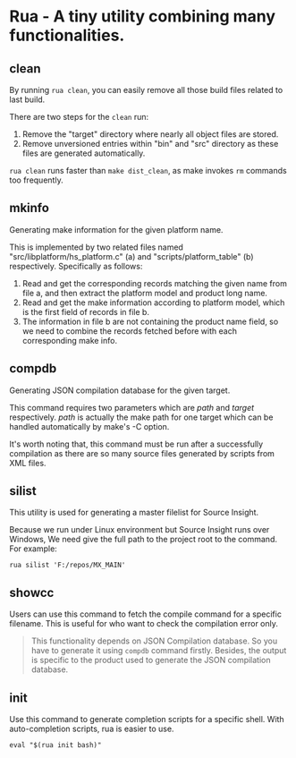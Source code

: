 # Rua - A tiny utility combining many functionalities.

## clean

By running `rua clean`, you can easily remove all those build files related to last build.

There are two steps for the `clean` run:
1. Remove the "target" directory where nearly all object files are stored.
2. Remove unversioned entries within "bin" and "src" directory as these files
are generated automatically.

`rua clean` runs faster than `make dist_clean`, as make invokes `rm` commands
too frequently.

## mkinfo

Generating make information for the given platform name.

This is implemented by two related files named "src/libplatform/hs_platform.c" (a) and "scripts/platform_table" (b) respectively. Specifically as follows:

1. Read and get the corresponding records matching the given name from file a, and then extract the platform model and product long name.
2. Read and get the make information according to platform model, which is the first field of records in file b.
3. The information in file b are not containing the product name field, so we need to combine the records fetched before with each corresponding make info.

## compdb

Generating JSON compilation database for the given target.

This command requires two parameters which are *path* and *target*
respectively. *path* is actually the make path for one target which can be
handled automatically by make's -C option.

It's worth noting that, this command must be run after a successfully
compilation as there are so many source files generated by scripts
from XML files.

## silist

This utility is used for generating a master filelist for Source Insight.

Because we run under Linux environment but Source Insight runs over Windows,
We need give the full path to the project root to the command. For example:

```shell
rua silist 'F:/repos/MX_MAIN'
```

## showcc

Users can use this command to fetch the compile command for a specific filename. This is useful for who want to check the compilation error only.

> This functionality depends on JSON Compilation database. So you have to
> generate it using `compdb` command firstly. Besides, the output is
> specific to the product used to generate the JSON compilation database.

## init

Use this command to generate completion scripts for a specific shell. With auto-completion scripts, rua is easier to use.

```shell
eval "$(rua init bash)"
```

